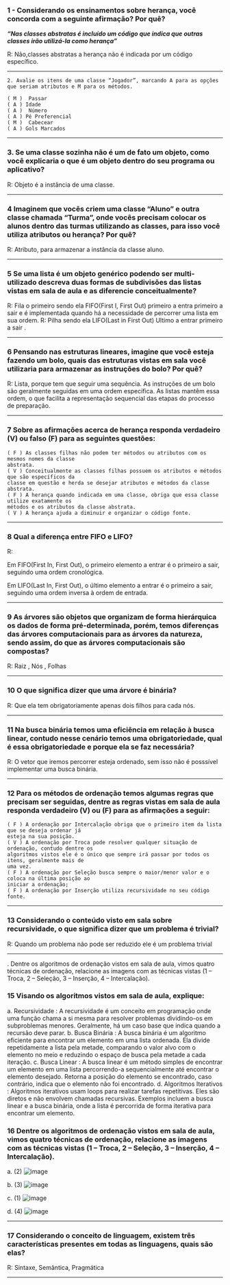 ### 1 - Considerando os ensinamentos sobre herança, você concorda com a seguinte afirmação? Por quê?

  ***“Nas classes abstratas é incluído um código que indica que outras classes irão utilizá-la como herança”***

R: Não,classes abstratas a herança não é indicada por um código específico.
___ 
```
2. Avalie os itens de uma classe “Jogador”, marcando A para as opções que seriam atributos e M para os métodos.

( M )  Passar                                                                              ( A ) Idade
( A )  Número                                                                              ( A ) Pé Preferencial
( M )  Cabecear                                                                            ( A ) Gols Marcados
```
____

### 3. Se uma classe sozinha não é um de fato um objeto, como você explicaria o que é um objeto dentro do seu programa ou aplicativo?
R: Objeto é a instância de uma classe.
____
### 4 Imaginem que vocês criem uma classe “Aluno” e outra classe chamada “Turma”, onde vocês precisam colocar os alunos dentro das turmas utilizando as classes, para isso você utiliza atributos ou herança? Por quê?
R: Atributo, para armazenar a instância da classe aluno.
____
### 5 Se uma lista é um objeto genérico podendo ser multi-utilizado descreva duas formas de subdivisões das listas vistas em sala de aula e as diferencie conceitualmente?

R: Fila o primeiro sendo ela FIFO(First I, First Out) primeiro a entra primeiro a sair e é implementada quando há a necessidade de percorrer uma lista em sua ordem.
R: Pilha sendo ela LIFO(Last in First Out) Ultimo a entrar primeiro a sair .
___
### 6 Pensando nas estruturas lineares, imagine que você esteja fazendo um bolo, quais das estruturas vistas em sala você utilizaria para armazenar as instruções do bolo? Por quê?

R: Lista, porque tem que seguir uma sequência.  As instruções de um bolo são geralmente seguidas em uma ordem específica. As listas mantêm essa ordem, o que facilita a representação sequencial das etapas do processo de preparação.
___
### 7 Sobre as afirmações acerca de herança responda verdadeiro (V) ou falso (F) para as seguintes questões:

```
( F ) As classes filhas não podem ter métodos ou atributos com os mesmos nomes da classe
abstrata.
( V ) Conceitualmente as classes filhas possuem os atributos e métodos que são específicos da
classe em questão e herda se desejar atributos e métodos da classe abstrata.
( F ) A herança quando indicada em uma classe, obriga que essa classe utilize exatamente os
métodos e os atributos da classe abstrata.
( V ) A herança ajuda a diminuir e organizar o código fonte. 
```
___

### 8 Qual a diferença entre FIFO e LIFO?

R: 

Em FIFO(First In, First Out), o primeiro elemento a entrar é o primeiro a sair, seguindo uma ordem cronológica. 

Em LIFO(Last In, First Out), o último elemento a entrar é o primeiro a sair, seguindo uma ordem inversa à ordem de entrada.
___

### 9 As árvores são objetos que organizam de forma hierárquica os dados de forma pré-determinada, porém, temos diferenças das árvores computacionais para as árvores da natureza, sendo assim, do que as árvores computacionais são compostas?
R: Raiz , Nós , Folhas
___

### 10 O que significa dizer que uma árvore é binária?
R: Que ela tem obrigatoriamente apenas dois filhos para cada nós.
___
### 11 Na busca binária temos uma eficiência em relação à busca linear, contudo nesse cenário temos uma obrigatoriedade, qual é essa obrigatoriedade e porque ela se faz necessária?
R: O vetor que iremos percorrer esteja ordenado, sem isso não é posssível implementar uma busca binária.
___
### 12 Para os métodos de ordenação temos algumas regras que precisam ser seguidas, dentre as regras vistas em sala de aula responda verdadeiro (V) ou (F) para as afirmações a seguir:
```
( F ) A ordenação por Intercalação obriga que o primeiro item da lista que se deseja ordenar já
esteja na sua posição.
( V ) A ordenação por Troca pode resolver qualquer situação de ordenação, contudo dentre os
algoritmos vistos ele é o único que sempre irá passar por todos os itens, geralmente mais de
uma vez.
( F ) A ordenação por Seleção busca sempre o maior/menor valor e o coloca na última posição ao
iniciar a ordenação;
( F ) A ordenação por Inserção utiliza recursividade no seu código fonte.

``` 
___
### 13 Considerando o conteúdo visto em sala sobre recursividade, o que significa dizer que um problema é trivial?
R: Quando um problema não pode ser reduzido ele é um problema trivial
___
. Dentre os algoritmos de ordenação vistos em sala de aula, vimos quatro técnicas de ordenação,
relacione as imagens com as técnicas vistas (1 – Troca, 2 – Seleção, 3 – Inserção, 4 –
Intercalação).
### 15 Visando os algoritmos vistos em sala de aula, explique:
a. Recursividade : A recursividade é um conceito em programação onde uma função chama a si mesma para resolver problemas dividindo-os em subproblemas menores. Geralmente, há um caso base que indica quando a recursão deve parar.
b. Busca Binária : A busca binária é um algoritmo eficiente para encontrar um elemento em uma lista ordenada. Ela divide repetidamente a lista pela metade, comparando o valor alvo com o elemento no meio e reduzindo o espaço de busca pela metade a cada iteração.
c. Busca Linear : A busca linear é um método simples de encontrar um elemento em uma lista percorrendo-a sequencialmente até encontrar o elemento desejado. Retorna a posição do elemento se encontrado, caso contrário, indica que o elemento não foi encontrado.
d. Algoritmos Iterativos : Algoritmos iterativos usam loops para realizar tarefas repetitivas. Eles são diretos e não envolvem chamadas recursivas. Exemplos incluem a busca linear e a busca binária, onde a lista é percorrida de forma iterativa para encontrar um elemento.
### 16 Dentre os algoritmos de ordenação vistos em sala de aula, vimos quatro técnicas de ordenação, relacione as imagens com as técnicas vistas (1 – Troca, 2 – Seleção, 3 – Inserção, 4 – Intercalação).
a. (2) ![image](https://github.com/DanielFreitassc/Estrutura_de_dados_prova/assets/129224303/3b8f7ee2-9798-43f2-92b0-3f5742208bf1)


b. (3) ![image](https://github.com/DanielFreitassc/Estrutura_de_dados_prova/assets/129224303/79fcce38-0dae-4390-92b0-f16a82c74505)

c. (1) ![image](https://github.com/DanielFreitassc/Estrutura_de_dados_prova/assets/129224303/f04d6ea9-e312-4c9c-af52-40d3d9a65dda)


d. (4) ![image](https://github.com/DanielFreitassc/Estrutura_de_dados_prova/assets/129224303/e3a76ca0-3314-4e81-84e6-841f20af2a36)

___
### 17 Considerando o conceito de linguagem, existem três características presentes em todas as linguagens, quais são elas?

R: Sintaxe, Semântica, Pragmática
___



